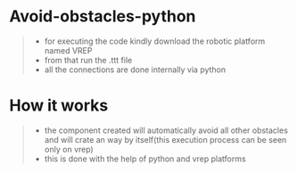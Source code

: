 # Avoid-obstacles-python
> - for executing the code kindly download the robotic platform named VREP
> - from that run the .ttt file
> - all the connections are done internally via python
# How it works
> - the component created will automatically avoid all other obstacles and will crate an way by itself(this execution process can be seen only on vrep)
> - this is done with the help of python and vrep platforms 

